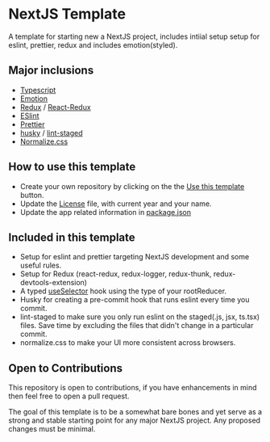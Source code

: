 # NextJS Template

A template for starting new a NextJS project, includes intiial setup setup for eslint, prettier, redux and includes emotion(styled).

## Major inclusions

- [Typescript](https://www.typescriptlang.org/)
- [Emotion](https://emotion.sh/docs/introduction)
- [Redux](https://redux.js.org/) / [React-Redux](https://react-redux.js.org/)
- [ESlint](https://eslint.org/)
- [Prettier](https://prettier.io/)
- [husky](https://github.com/typicode/husky) / [lint-staged](https://github.com/okonet/lint-staged#readme)
- [Normalize.css](https://necolas.github.io/normalize.css/)

## How to use this template

- Create your own repository by clicking on the the [Use this template](https://github.com/arpit73/NextJS-Template/generate) button.
- Update the [License](./LICENSE) file, with current year and your name.
- Update the app related information in [package.json](./package.json)

## Included in this template

- Setup for eslint and prettier targeting NextJS development and some useful rules.
- Setup for Redux (react-redux, redux-logger, redux-thunk, redux-devtools-extension)
- A typed [useSelector](./utils/useSelector.ts) hook using the type of your rootReducer.
- Husky for creating a pre-commit hook that runs eslint every time you commit.
- lint-staged to make sure you only run eslint on the staged(.js, jsx, ts.tsx) files. Save time by excluding the files that didn't change in a particular commit.
- normalize.css to make your UI more consistent across browsers.

## Open to Contributions

This repository is open to contributions, if you have enhancements in mind then feel free to open a pull request.

The goal of this template is to be a somewhat bare bones and yet serve as a strong and stable starting point for any major NextJS project. Any proposed changes must be minimal.
